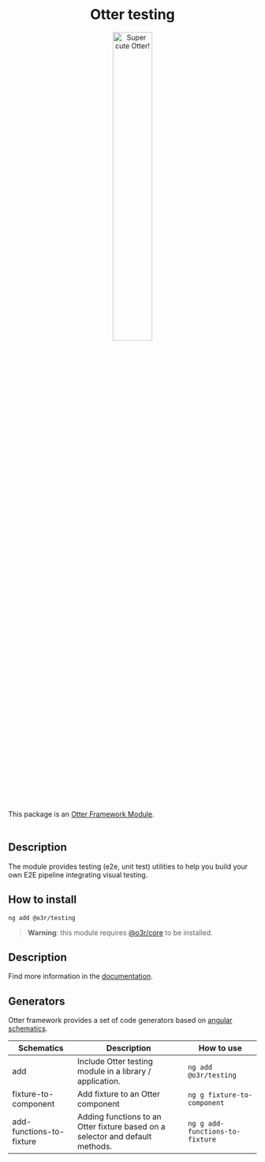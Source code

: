 <h1 align="center">Otter testing</h1>
<p align="center">
  <img src="https://raw.githubusercontent.com/AmadeusITGroup/otter/main/assets/logo/otter.png" alt="Super cute Otter!" width="40%"/>
</p>

This package is an [Otter Framework Module](https://github.com/AmadeusITGroup/otter/tree/main/docs/core/MODULE.md).
<br />
<br />

## Description

The module provides testing (e2e, unit test) utilities to help you build your own E2E pipeline integrating visual testing.

## How to install

```shell
ng add @o3r/testing
```

> **Warning**: this module requires [@o3r/core](https://www.npmjs.com/package/@o3r/core) to be installed.

## Description

Find more information in the [documentation](https://github.com/AmadeusITGroup/otter/tree/main/docs/testing/).

## Generators

Otter framework provides a set of code generators based on [angular schematics](https://angular.io/guide/schematics).

| Schematics                 | Description                                                                   | How to use                        |
| -------------------------- | ----------------------------------------------------------------------------- | --------------------------------- |
| add                        | Include Otter testing module in a library / application.                      | `ng add @o3r/testing`             |
| fixture-to-component       | Add fixture to an Otter component                                             | `ng g fixture-to-component`       |
| add-functions-to-fixture   | Adding functions to an Otter fixture based on a selector and default methods. | `ng g add-functions-to-fixture`   |
